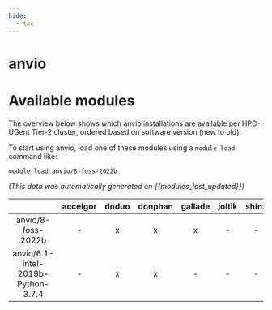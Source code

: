 ```yaml
---
hide:
  - toc
---
```


anvio
=====

# Available modules


The overview below shows which anvio installations are available per HPC-UGent Tier-2 cluster, ordered based on software version (new to old).

To start using anvio, load one of these modules using a `module load` command like:

```shell
module load anvio/8-foss-2022b
```

*(This data was automatically generated on {{modules_last_updated}})*  

| |accelgor|doduo|donphan|gallade|joltik|shinx|
| :---: | :---: | :---: | :---: | :---: | :---: | :---: |
|anvio/8-foss-2022b|-|x|x|x|-|-|
|anvio/6.1-intel-2019b-Python-3.7.4|-|x|x|-|-|-|
